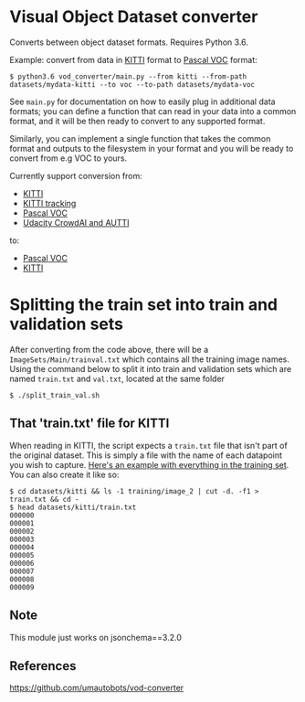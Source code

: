 # Visual Object Dataset converter

Converts between object dataset formats. Requires Python 3.6.

Example: convert from data in [KITTI](http://www.cvlibs.net/datasets/kitti/eval_object.php) format to
[Pascal VOC](http://host.robots.ox.ac.uk/pascal/VOC/voc2012/htmldoc/index.html) format:

```
$ python3.6 vod_converter/main.py --from kitti --from-path datasets/mydata-kitti --to voc --to-path datasets/mydata-voc
```

See `main.py` for documentation on how to easily plug in additional data formats; you can define a function
that can read in your data into a common format, and it will be then ready to convert to any supported format.

Similarly, you can implement a single function that takes the common format and outputs to the filesystem in
your format and you will be ready to convert from e.g VOC to yours.

Currently support conversion from:

- [KITTI](http://www.cvlibs.net/datasets/kitti/eval_object.php)
- [KITTI tracking](http://www.cvlibs.net/datasets/kitti/eval_tracking.php)
- [Pascal VOC](http://host.robots.ox.ac.uk/pascal/VOC/voc2012/htmldoc/index.html)
- [Udacity CrowdAI and AUTTI](https://github.com/udacity/self-driving-car/tree/master/annotations)

to:

- [Pascal VOC](http://host.robots.ox.ac.uk/pascal/VOC/voc2012/htmldoc/index.html)
- [KITTI](http://www.cvlibs.net/datasets/kitti/eval_object.php)

# Splitting the train set into train and validation sets

After converting from the code above, there will be a `ImageSets/Main/trainval.txt` which contains all the training image names. Using the command below to split it into train and validation sets which are named `train.txt` and `val.txt`, located at the same folder

```
$ ./split_train_val.sh
```

## That 'train.txt' file for KITTI

When reading in KITTI, the script expects a `train.txt` file that isn't part of the original dataset. This is simply a file with the name of each datapoint you wish to capture. [Here's an example with everything in the training set](https://github.com/umautobots/vod-converter/files/1139276/train.txt). You can also create it like so:

```
$ cd datasets/kitti && ls -1 training/image_2 | cut -d. -f1 > train.txt && cd -
$ head datasets/kitti/train.txt
000000
000001
000002
000003
000004
000005
000006
000007
000008
000009
```

## Note

This module just works on jsonchema==3.2.0

## References

https://github.com/umautobots/vod-converter